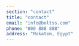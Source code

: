 ```yaml
---
section: "contact"
title: "contact"
email: "info@boltss.com"
phone: "000 888 888"
address: "Mokatem, Egypt"
---
```

